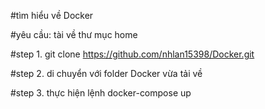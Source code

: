 #tìm hiểu về Docker

#yêu cầu: tài về thư mục home

#step 1. git clone https://github.com/nhlan15398/Docker.git

#step 2. di chuyển với folder Docker vừa tải về

#step 3. thực hiện lệnh docker-compose up
